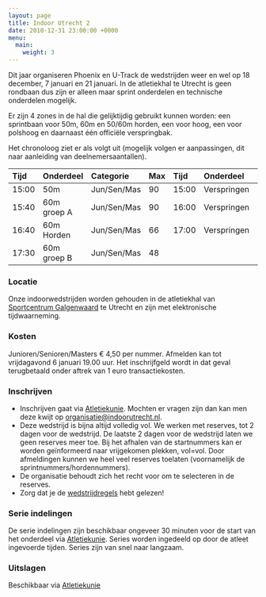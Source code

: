 ```yaml
---
layout: page
title: Indoor Utrecht 2
date: 2010-12-31 23:00:00 +0000
menu:
  main:
    weight: 3
---
```


Dit jaar organiseren Phoenix en U-Track de wedstrijden weer en wel op 18 december, 7 januari en 21 januari. In de atletiekhal te Utrecht is geen rondbaan dus zijn er alleen maar sprint onderdelen en technische onderdelen mogelijk.

Er zijn 4 zones in de hal die gelijktijdig gebruikt kunnen worden: een sprintbaan voor 50m, 60m en 50/60m horden, een voor hoog, een voor polshoog en daarnaast één officiële verspringbak.

Het chronoloog ziet er als volgt uit (mogelijk volgen er aanpassingen, dit naar aanleiding van deelnemersaantallen).

| Tijd	| Onderdeel	  | Categorie	  | Max  | Tijd  | Onderdeel	      | Opmerking	                | Categorie	  | Max |
| :---- | :---------- | :---------- | :--- | :---- | :--------------- | :-------------------------| :---------- | :-- |
| 15:00	| 50m	        | Jun/Sen/Mas	| 90   | 15:00 | Verspringen      | Groep 1	                  | Jun/Sen/Mas | 15  |
| 15:40	| 60m groep A |	Jun/Sen/Mas	| 90   | 16:00 | Verspringen	    | Groep 2	                  | Jun/Sen/Mas | 15  |
| 16:40	| 60m Horden  |	Jun/Sen/Mas	| 66   | 17:00 | Verspringen	    | Groep 3	                  | Jun/Sen/Mas | 15  |
| 17:30	| 60m groep B |	Jun/Sen/Mas	| 48   |       |              	  |      	                    |             |     |

### Locatie
Onze indoorwedstrijden worden gehouden in de atletiekhal van [Sportcentrum Galgenwaard](/sportcentrum-galgenwaard/) te Utrecht en zijn met elektronische tijdwaarneming.

### Kosten
Junioren/Senioren/Masters € 4,50 per nummer.
Afmelden kan tot vrijdagavond 6 januari 19.00 uur. Het inschrijfgeld wordt in dat geval terugbetaald onder aftrek van 1 euro transactiekosten.

### Inschrijven
* Inschrijven gaat via [Atletiekunie](https://www.atletiek.nl/wedstrijdkalender/?id=846). Mochten er vragen zijn dan kan men deze kwijt op organisatie@indoorutrecht.nl.
* Deze wedstrijd is bijna altijd volledig vol. We werken met reserves, tot 2 dagen voor de wedstrijd. De laatste 2 dagen voor de wedstrijd laten we geen reserves meer toe. Bij het afhalen van de startnummers kan er worden geïnformeerd naar vrijgekomen plekken, vol=vol. Door afmeldingen kunnen we heel veel reserves toelaten (voornamelijk de sprintnummers/hordennummers).
* De organisatie behoudt zich het recht voor om te selecteren in de reserves.
* Zorg dat je de [wedstrijdregels](/wedstrijdregels/) hebt gelezen!

### Serie indelingen
De serie indelingen zijn beschikbaar ongeveer 30 minuten voor de start van het onderdeel via [Atletiekunie](https://www.atletiek.nl/wedstrijdkalender/?id=846). Series worden ingedeeld op door de atleet ingevoerde tijden. Series zijn van snel naar langzaam.

### Uitslagen
Beschikbaar via [Atletiekunie](https://www.atletiek.nl/wedstrijdkalender/?id=846)